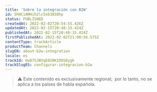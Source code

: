 ```yaml
---
title: 'Sobre la integración con B2W'
id: 5hHCiAMHih2lc5xb3A5Ohp
status: PUBLISHED
createdAt: 2022-02-02T20:54:55.426Z
updatedAt: 2022-02-15T20:48:15.424Z
publishedAt: 2022-02-15T20:48:15.424Z
firstPublishedAt: 2022-02-02T21:00:56.575Z
contentType: trackArticle
productTeam: Channels
slugEN: about-b2w-integration
locale: es
trackId: 6w07SJBVqE020KIOOS8ygk
trackSlugES: configurar-integracion-b2w
---
```


>⚠️ Este contenido es exclusivamente regional; 
> por lo tanto, no se aplica a los países de habla española.
